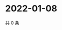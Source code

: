 # 2022-01-08

共 0 条

<!-- BEGIN WEIBO -->
<!-- 最后更新时间 Sat Jan 08 2022 18:00:54 GMT+0800 (China Standard Time) -->

<!-- END WEIBO -->
